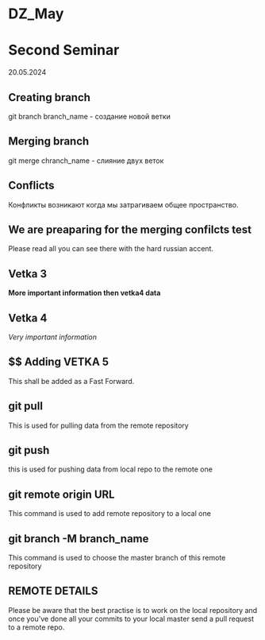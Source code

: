 # DZ_May

# Second Seminar
 20.05.2024
## Creating branch
git branch branch_name - создание новой ветки

## Merging branch
git merge chranch_name - слияние двух веток

## Conflicts
Конфликты возникают когда мы затрагиваем общее пространство.

## We are preaparing for the merging confilcts test

Please read all you can see there with the hard russian accent.

## Vetka 3
__More important information then vetka4 data__

## Vetka 4

*Very important information*

## $$ Adding VETKA 5

This shall be added as a Fast Forward.

## git pull

This is used for pulling data from the remote repository

## git push

this is used for pushing data from local repo to the remote one

## git remote origin URL

This command is used to add remote repository to a local one

## git branch -M branch_name

This command is used to choose the master branch of this remote repository

## REMOTE DETAILS

Please be aware that the best practise is to work on the local repository and once you've done all your commits to your local master send a pull request to a remote repo.